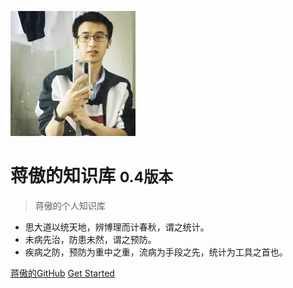 ![logo](logome(1).jpg)

# 蒋傲的知识库 <small>0.4版本</small>

> 蒋傲的个人知识库

- 思大道以统天地，辨博理而计春秋，谓之统计。
- 未病先治，防患未然，谓之预防。
- 疾病之防，预防为重中之重，流病为手段之先，统计为工具之首也。

[蒋傲的GitHub](https://github.com/Aojiang-code/)
[Get Started](README)








